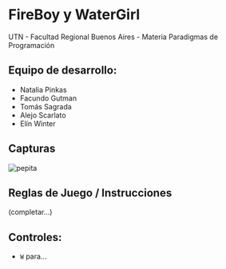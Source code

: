 #  FireBoy y WaterGirl

UTN - Facultad Regional Buenos Aires - Materia Paradigmas de Programación

## Equipo de desarrollo: 

- Natalia Pinkas
- Facundo Gutman
- Tomás Sagrada
- Alejo Scarlato
- Elín Winter
 

## Capturas 

![pepita](assets/golondrina.png)

## Reglas de Juego / Instrucciones

(completar...)

## Controles:

- `W` para...

